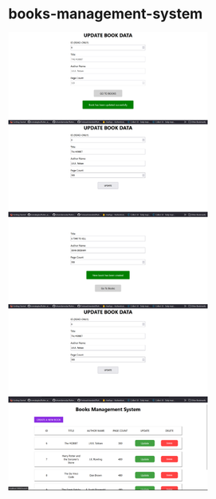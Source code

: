 # books-management-system
<img src = "BOOKS/UPDATE-1.png" alt = "update-img-1" width = 400>
<img src = "BOOKS/UPDATE.png" alt = "update-img-1" width = 400>
<img src = "BOOKS/CREATE-1.png" alt = "update-img-1" width = 400>
<img src = "BOOKS/UPDATE.png" alt = "update-img-1" width = 400>
<img src = "BOOKS/HOMEPAGE.png" alt = "update-img-1" width = 400>
